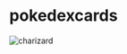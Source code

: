 # pokedexcards
![charizard](https://user-images.githubusercontent.com/100318892/192933371-cbf790e8-f14d-4ef1-9d99-c8b63b5fab7d.jpg)
